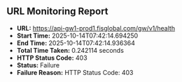 ## URL Monitoring Report

- **URL:** https://api-gw1-prod1.fisglobal.com/gw/v1/health
- **Start Time:** 2025-10-14T07:42:14.694250
- **End Time:** 2025-10-14T07:42:14.936364
- **Total Time Taken:** 0.242114 seconds
- **HTTP Status Code:** 403
- **Status:** Failure
- **Failure Reason:** HTTP Status Code: 403
